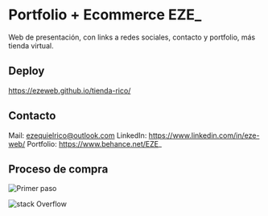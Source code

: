 # Portfolio + Ecommerce EZE_ 

Web de presentación, con links a redes sociales, contacto y portfolio, más tienda virtual.

## Deploy

https://ezeweb.github.io/tienda-rico/

## Contacto

Mail: ezequielrico@outlook.com
LinkedIn: https://www.linkedin.com/in/eze-web/
Portfolio: https://www.behance.net/EZE_

## Proceso de compra

![Primer paso](http://lmsotfy.com/so.png)

![stack Overflow](http://lmsotfy.com/so.png)